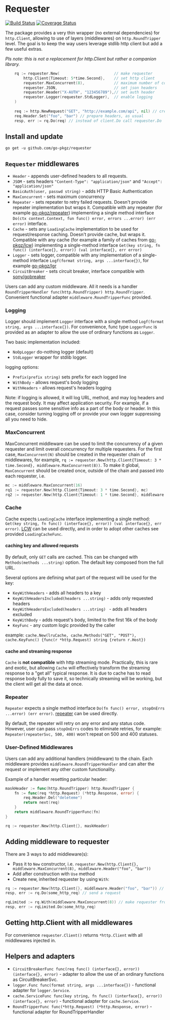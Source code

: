 # Requester

[![Build Status](https://github.com/go-pkgz/repeater/workflows/build/badge.svg)](https://github.com/go-pkgz/requester/actions)  [![Coverage Status](https://coveralls.io/repos/github/go-pkgz/requester/badge.svg?branch=master)](https://coveralls.io/github/go-pkgz/requester?branch=master)


The package provides a very thin wrapper (no external dependencies) for `http.Client`, allowing to use of layers (middlewares) on `http.RoundTripper` level. 
The goal is to keep the way users leverage stdlib http client but add a few useful extras. 

_Pls note: this is not a replacement for http.Client but rather a companion library._

```go
    rq := requester.New(                        // make requester
        http.Client{Timeout: 5*time.Second},    // set http client
        requester.MaxConcurrent(8),             // maximum number of concurrent requests
        requester.JSON,                         // set json headers
        requester.Header("X-AUTH", "123456789"),// set auth header
        requester.Logger(requester.StdLogger),  // enable logging
    )
    
    req := http.NewRequest("GET", "http://example.com/api", nil) // create the usual http.Request
    req.Header.Set("foo", "bar") // prepare headers, as usual
    resp, err := rq.Do(req) // instead of client.Do call requester.Do
```


## Install and update

`go get -u github.com/go-pkgz/requester`


## `Requester` middlewares

- `Header` - appends user-defined headers to all requests. 
- `JSOM` - sets headers `"Content-Type": "application/json"` and `"Accept": "application/json"`
- `BasicAuth(user, passwd string)` - adds HTTP Basic Authentication
- `MaxConcurrent` - sets maximum concurrency
- `Repeater` - sets repeater to retry failed requests. Doesn't provide repeater implementation but wraps it. Compatible with any repeater (for example [go-pkgz/repeater](https://github.com/go-pkgz/repeater)) implementing a single method interface `Do(ctx context.Context, fun func() error, errors ...error) (err error)` interface. 
- `Cache` - sets any `LoadingCache` implementation to be used for request/response caching. Doesn't provide cache, but wraps it. Compatible with any cache (for example a family of caches from [go-pkgz/lcw](https://github.com/go-pkgz/lcw)) implementing a single-method interface `Get(key string, fn func() (interface{}, error)) (val interface{}, err error)`
- `Logger` - sets logger, compatible with any implementation  of a single-method interface `Logf(format string, args ...interface{})`, for example [go-pkgz/lgr](https://github.com/go-pkgz/lgr)
- `CircuitBreaker` - sets circuit breaker, interface compatible with [sony/gobreaker](https://github.com/sony/gobreaker)

Users can add any custom middleware. All it needs is a handler `RoundTripperHandler func(http.RoundTripper) http.RoundTripper`. 
Convenient functional adapter `middleware.RoundTripperFunc` provided.
 
### Logging 

Logger should implement `Logger` interface with a single method `Logf(format string, args ...interface{})`. 
For convenience, func type `LoggerFunc` is provided as an adapter to allow the use of ordinary functions as `Logger`. 

Two basic implementation included: 

- `NoOpLogger` do-nothing logger (default) 
- `StdLogger` wrapper for stdlib logger.

logging options:

- `Prefix(prefix string)` sets prefix for each logged line
- `WithBody` - allows request's body logging
- `WithHeaders` - allows request's headers logging

Note: if logging is allowed, it will log URL, method, and may log headers and the request body. 
It may affect application security. For example, if a request passes some sensitive info as a part of the body or header. 
In this case, consider turning logging off or provide your own logger suppressing all you need to hide. 

### MaxConcurrent

MaxConcurrent middleware can be used to limit the concurrency of a given requester and limit overall concurrency for multiple
requesters. For the first case, `MaxConcurrent(N)` should be created in the requester chain of middlewares, for example, `rq := requester.New(http.Client{Timeout: 3 * time.Second}, middleware.MaxConcurrent(8))`. To make it global, `MaxConcurrent` should be created once, outside of the chain and passed into each requester, i.e.

```go
mc := middleware.MaxConcurrent(16)
rq1 := requester.New(http.Client{Timeout: 3 * time.Second}, mc)
rq2 := requester.New(http.Client{Timeout: 1 * time.Second}, middleware.JSON, mc)
```

### Cache

Cache expects `LoadingCache` interface implementing a single method:
`Get(key string, fn func() (interface{}, error)) (val interface{}, err error)`. [LCW](https://github.com/go-pkgz/lcw/) can 
be used directly, and in order to adopt other caches see provided `LoadingCacheFunc`.

#### caching key and allowed requests

By default, only `GET` calls are cached. This can be changed with `Methods(methods ...string)` option.
The default key composed from the full URL.

Several options are defining what part of the request will be used for the key:

- `KeyWithHeaders` - adds all headers to a key
- `KeyWithHeadersIncluded(headers ...string)` - adds only requested headers
- `KeyWithHeadersExcluded(headers ...string) ` - adds all headers excluded
- `KeyWithBody` - adds request's body, limited to the first 16k of the body
- `KeyFunc` - any custom logic provided by the caller

example: `cache.New(lruCache, cache.Methods("GET", "POST"), cache.KeyFunc() {func(r *http.Request) string {return r.Host})`


#### cache and streaming response

`Cache` is **not compatible** with http streaming mode. Practically, this is rare and exotic, but allowing `Cache` will effectively transform the streaming response to a "get all" typical response. It is due to cache
has to read response body fully to save it, so technically streaming will be working, but the client will get
all the data at once. 

### Repeater

`Repeater` expects a single method interface `Do(fn func() error, stopOnErrs ...error) (err error)`. [repeater](github.com/go-pkgz/repeater) can be used directly.

By default, the repeater will retry on any error and any status code. However, user can pass `stopOnErrs` codes to eliminate retries, 
for example: `Repeater(repeaterSvc, 500, 400)` won't repeat on 500 and 400 statuses.

### User-Defined Middlewares

Users can add any additional handlers (middleware) to the chain. Each middleware provides `middleware.RoundTripperHandler` and
can alter the request or implement any other custom functionality.

Example of a handler resetting particular header:

```go
maskHeader := func(http.RoundTripper) http.RoundTripper {
    fn := func(req *http.Request) (*http.Response, error) {
        req.Header.Del("deleteme")
        return next(req)
    }
    return middleware.RoundTripperFunc(fn)
}

rq := requester.New(http.Client{}, maskHeader)
```

## Adding middleware to requester

There are 3 ways to add middleware(s):

- Pass it to `New` constructor, i.e. `requester.New(http.Client{}, middleware.MaxConcurrent(8), middleware.Header("foo", "bar"))`
- Add after construction with `Use` method
- Create new, inherited requester by using `With`:
```go
rq := requester.New(http.Client{}, middleware.Header("foo", "bar")) // make requester enforcing header foo:bar
resp, err := rq.Do(some_http_req) // send a request

rqLimited := rq.With(middleware.MaxConcurrent(8)) // make requester from rq (foo:bar enforced) and add 8 max concurrency
resp, err := rqLimited.Do(some_http_req)
```

## Getting http.Client with all middlewares

For convenience `requester.Client()` returns `*http.Client` with all middlewares injected in.   

## Helpers and adapters

- `CircuitBreakerFunc func(req func() (interface{}, error)) (interface{}, error)` - adapter to allow the use of an ordinary functions as CircuitBreakerSvc.
- `logger.Func func(format string, args ...interface{})` - functional adapter for `logger.Service`.
- `cache.ServiceFunc func(key string, fn func() (interface{}, error)) (interface{}, error)` - functional adapter for `cache.Service`.
- `RoundTripperFunc func(*http.Request) (*http.Response, error)` - functional adapter for RoundTripperHandler
